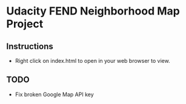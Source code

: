 # Udacity FEND Neighborhood Map Project #

## Instructions ##

* Right click on index.html to open in your web browser to view.

## TODO ##
* Fix broken Google Map API key